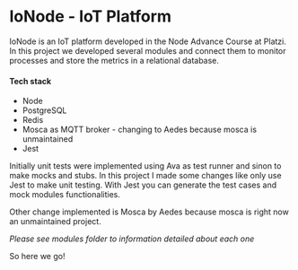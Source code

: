 # IoNode - IoT Platform

IoNode is an IoT platform developed in the Node Advance Course at Platzi. In this project we developed several modules and connect them to monitor processes and store the metrics in a relational database.

#### Tech stack

- Node
- PostgreSQL
- Redis
- Mosca as MQTT broker - changing to Aedes because mosca is unmaintained
- Jest

Initially unit tests were implemented using Ava as test runner and sinon to make mocks and stubs. In this project I made some changes like only use Jest to make unit testing. With Jest you can generate the test cases and mock modules functionalities.

Other change implemented is Mosca by Aedes because mosca is right now an unmaintained project.

_Please see modules folder to information detailed about each one_

So here we go!